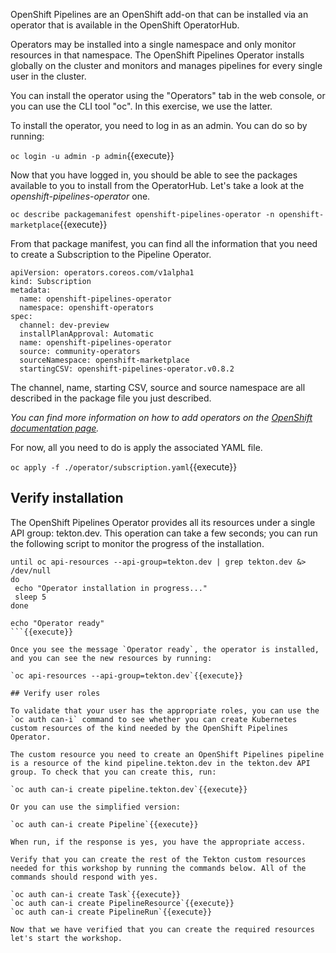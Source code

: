 OpenShift Pipelines are an OpenShift add-on that can be installed via an operator that is available in the OpenShift OperatorHub.

Operators may be installed into a single namespace and only monitor resources in that namespace. The OpenShift Pipelines Operator installs globally on the cluster and monitors and manages pipelines for every single user in the cluster.

You can install the operator using the "Operators" tab in the web console, or you can use the CLI tool "oc". In this exercise, we use the latter.

To install the operator, you need to log in as an admin. You can do so by running:

`oc login -u admin -p admin`{{execute}}

Now that you have logged in, you should be able to see the packages available to you to install from the OperatorHub. Let's take a look at the _openshift-pipelines-operator_ one.

`oc describe packagemanifest openshift-pipelines-operator -n openshift-marketplace`{{execute}}

From that package manifest, you can find all the information that you need to create a Subscription to the Pipeline Operator.

```
apiVersion: operators.coreos.com/v1alpha1
kind: Subscription
metadata:
  name: openshift-pipelines-operator
  namespace: openshift-operators 
spec:
  channel: dev-preview
  installPlanApproval: Automatic
  name: openshift-pipelines-operator
  source: community-operators 
  sourceNamespace: openshift-marketplace
  startingCSV: openshift-pipelines-operator.v0.8.2
```

The channel, name, starting CSV, source and source namespace are all described in the package file you just described. 

_You can find more information on how to add operators on the [OpenShift documentation page](https://docs.openshift.com/container-platform/latest/operators/olm-adding-operators-to-cluster.html)._

For now, all you need to do is apply the associated YAML file.

`oc apply -f ./operator/subscription.yaml`{{execute}}

## Verify installation

The OpenShift Pipelines Operator provides all its resources under a single API group: tekton.dev. This operation can take a few seconds; you can run the following script to monitor the progress of the installation.

```
until oc api-resources --api-group=tekton.dev | grep tekton.dev &> /dev/null
do 
 echo "Operator installation in progress..."
 sleep 5
done

echo "Operator ready"
```{{execute}}

Once you see the message `Operator ready`, the operator is installed, and you can see the new resources by running: 

`oc api-resources --api-group=tekton.dev`{{execute}}

## Verify user roles

To validate that your user has the appropriate roles, you can use the `oc auth can-i` command to see whether you can create Kubernetes custom resources of the kind needed by the OpenShift Pipelines Operator.

The custom resource you need to create an OpenShift Pipelines pipeline is a resource of the kind pipeline.tekton.dev in the tekton.dev API group. To check that you can create this, run:

`oc auth can-i create pipeline.tekton.dev`{{execute}}

Or you can use the simplified version:

`oc auth can-i create Pipeline`{{execute}}

When run, if the response is yes, you have the appropriate access.

Verify that you can create the rest of the Tekton custom resources needed for this workshop by running the commands below. All of the commands should respond with yes.

`oc auth can-i create Task`{{execute}}
`oc auth can-i create PipelineResource`{{execute}}
`oc auth can-i create PipelineRun`{{execute}}

Now that we have verified that you can create the required resources let's start the workshop.